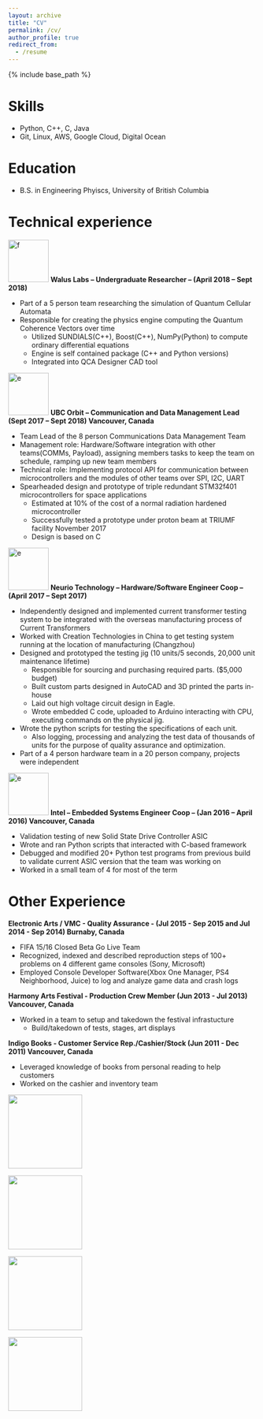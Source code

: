 ```yaml
---
layout: archive
title: "CV"
permalink: /cv/
author_profile: true
redirect_from:
  - /resume
---
```


{% include base_path %}

Skills
======
* Python, C++, C, Java
* Git, Linux, AWS, Google Cloud, Digital Ocean

Education
======
* B.S. in Engineering Phyiscs, University of British Columbia

Technical experience
======
<a href="https://waluslab.ece.ubc.ca/"><img src="https://basilwong.github.io/files/logos/WALUSLAB.png" width="82" height="86" title="w flower" alt="f"></a>
**Walus Labs – Undergraduate Researcher – (April 2018 – Sept 2018)**
  * Part of a 5 person team researching the simulation of Quantum Cellular Automata 
  * Responsible for creating the physics engine computing the Quantum Coherence Vectors over time 
    * Utilized SUNDIALS(C++), Boost(C++), NumPy(Python) to compute ordinary differential equations 
    * Engine is self contained package (C++ and Python versions) 
    * Integrated into QCA Designer CAD tool 
	
<a href="https://www.ubcorbit.com/"><img src="https://basilwong.github.io/files/logos/ubcorbit.png" width="82" height="86" title="d flower" alt="e"></a>
**UBC Orbit – Communication and Data Management Lead (Sept 2017 – Sept 2018) Vancouver, Canada**
  * Team Lead of the 8 person Communications Data Management Team 
  * Management role: Hardware/Software integration with other teams(COMMs, Payload), assigning members tasks to keep the team on schedule, ramping up new team members 
  * Technical role:  Implementing protocol API for communication between microcontrollers and the modules of other teams over SPI, I2C, UART 
  * Spearheaded design and prototype of triple redundant STM32f401 microcontrollers for space applications 
    * Estimated at 10% of the cost of a normal radiation hardened microcontroller 
	* Successfully tested a prototype under proton beam at TRIUMF facility November 2017 
	* Design is based on C
	
<a href="https://www.neur.io/"><img src="https://basilwong.github.io/files/logos/Neurio_logo.png" width="82" height="86" title="d flower" alt="e"></a>
**Neurio Technology – Hardware/Software Engineer Coop – (April 2017 – Sept 2017)**
  * Independently designed and implemented current transformer testing system to be integrated with the overseas manufacturing process of Current Transformers
  * Worked with Creation Technologies in China to get testing system running at the location of manufacturing (Changzhou)
  * Designed and prototyped the testing jig (10 units/5 seconds, 20,000 unit maintenance lifetime)
    * Responsible for sourcing and purchasing required parts. ($5,000 budget)
    * Built custom parts designed in AutoCAD and 3D printed the parts in-house
    * Laid out high voltage circuit design in Eagle. 
    * Wrote embedded C code, uploaded to Arduino interacting with CPU, executing commands on the physical jig.
  * Wrote the python scripts for testing the specifications of each unit.
    * Also logging, processing and analyzing the test data of thousands of units for the purpose of quality assurance and optimization.
  * Part of a 4 person hardware team in a 20 person company, projects were independent
  
<a href="https://www.intel.ca/content/www/ca/en/homepage.html"><img src="https://basilwong.github.io/files/logos/intel_logo.png" width="82" height="86" title="d flower" alt="e"></a>
**Intel – Embedded Systems Engineer Coop – (Jan 2016 – April 2016) Vancouver, Canada**
  * Validation testing of new Solid State Drive Controller ASIC  
  * Wrote and ran Python scripts that interacted with C-based framework 
  * Debugged and modified 20+ Python test programs from previous build to validate current ASIC version that the team was working on 
  * Worked in a small team of 4 for most of the term 
  

Other Experience
======
**Electronic Arts / VMC - Quality Assurance - (Jul 2015 - Sep 2015 and Jul 2014 - Sep 2014) Burnaby, Canada**
  * FIFA 15/16 Closed Beta Go Live Team 
  * Recognized, indexed and described reproduction steps of 100+ problems on 4 different game consoles (Sony, Microsoft) 
  * Employed Console Developer Software(Xbox One Manager, PS4 Neighborhood, Juice) to log and analyze game data and crash logs   
  
**Harmony Arts Festival - Production Crew Member (Jun 2013 - Jul 2013) Vancouver, Canada**
  * Worked in a team to setup and takedown the festival infrastucture
	* Build/takedown of tests, stages, art displays

**Indigo Books - Customer Service Rep./Cashier/Stock  (Jun 2011 - Dec 2011) Vancouver, Canada**
  * Leveraged knowledge of books from personal reading to help customers
  * Worked on the cashier and inventory team

  
  
[<img src='https://basilwong.github.io/files/logos/WALUSLAB.png' height='150'>](https://waluslab.ece.ubc.ca/) <br/>

[<img src='https://basilwong.github.io/files/logos/ubcorbit.png' height='150'>](https://www.ubcorbit.com/) <br/>

[<img src='https://basilwong.github.io/files/logos/Neurio_logo.png' height='150'>](https://www.neur.io/) <br/> 

[<img src='https://basilwong.github.io/files/logos/intel_logo.png' height='150'>](https://www.intel.ca/content/www/ca/en/homepage.html) <br/>

